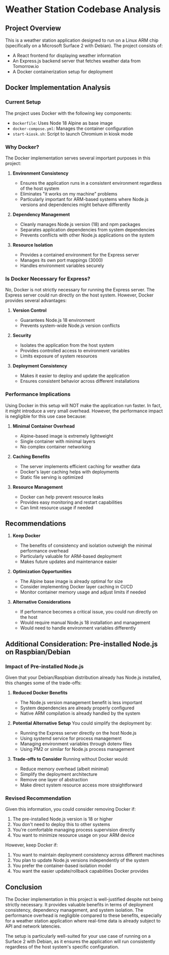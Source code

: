 # Weather Station Codebase Analysis

## Project Overview

This is a weather station application designed to run on a Linux ARM chip (specifically on a Microsoft Surface 2 with Debian). The project consists of:

- A React frontend for displaying weather information
- An Express.js backend server that fetches weather data from Tomorrow.io
- A Docker containerization setup for deployment

## Docker Implementation Analysis

### Current Setup

The project uses Docker with the following key components:

- `Dockerfile`: Uses Node 18 Alpine as base image
- `docker-compose.yml`: Manages the container configuration
- `start-kiosk.sh`: Script to launch Chromium in kiosk mode

### Why Docker?

The Docker implementation serves several important purposes in this project:

1. **Environment Consistency**

   - Ensures the application runs in a consistent environment regardless of the host system
   - Eliminates "it works on my machine" problems
   - Particularly important for ARM-based systems where Node.js versions and dependencies might behave differently

2. **Dependency Management**

   - Cleanly manages Node.js version (18) and npm packages
   - Separates application dependencies from system dependencies
   - Prevents conflicts with other Node.js applications on the system

3. **Resource Isolation**
   - Provides a contained environment for the Express server
   - Manages its own port mappings (3000)
   - Handles environment variables securely

### Is Docker Necessary for Express?

No, Docker is not strictly necessary for running the Express server. The Express server could run directly on the host system. However, Docker provides several advantages:

1. **Version Control**

   - Guarantees Node.js 18 environment
   - Prevents system-wide Node.js version conflicts

2. **Security**

   - Isolates the application from the host system
   - Provides controlled access to environment variables
   - Limits exposure of system resources

3. **Deployment Consistency**
   - Makes it easier to deploy and update the application
   - Ensures consistent behavior across different installations

### Performance Implications

Using Docker in this setup will NOT make the application run faster. In fact, it might introduce a very small overhead. However, the performance impact is negligible for this use case because:

1. **Minimal Container Overhead**

   - Alpine-based image is extremely lightweight
   - Single container with minimal layers
   - No complex container networking

2. **Caching Benefits**

   - The server implements efficient caching for weather data
   - Docker's layer caching helps with deployments
   - Static file serving is optimized

3. **Resource Management**
   - Docker can help prevent resource leaks
   - Provides easy monitoring and restart capabilities
   - Can limit resource usage if needed

## Recommendations

1. **Keep Docker**

   - The benefits of consistency and isolation outweigh the minimal performance overhead
   - Particularly valuable for ARM-based deployment
   - Makes future updates and maintenance easier

2. **Optimization Opportunities**

   - The Alpine base image is already optimal for size
   - Consider implementing Docker layer caching in CI/CD
   - Monitor container memory usage and adjust limits if needed

3. **Alternative Considerations**
   - If performance becomes a critical issue, you could run directly on the host
   - Would require manual Node.js 18 installation and management
   - Would need to handle environment variables differently

## Additional Consideration: Pre-installed Node.js on Raspbian/Debian

### Impact of Pre-installed Node.js

Given that your Debian/Raspbian distribution already has Node.js installed, this changes some of the trade-offs:

1. **Reduced Docker Benefits**

   - The Node.js version management benefit is less important
   - System dependencies are already properly configured
   - Native ARM compilation is already handled by the system

2. **Potential Alternative Setup**
   You could simplify the deployment by:

   - Running the Express server directly on the host Node.js
   - Using systemd service for process management
   - Managing environment variables through dotenv files
   - Using PM2 or similar for Node.js process management

3. **Trade-offs to Consider**
   Running without Docker would:
   - Reduce memory overhead (albeit minimal)
   - Simplify the deployment architecture
   - Remove one layer of abstraction
   - Make direct system resource access more straightforward

### Revised Recommendation

Given this information, you could consider removing Docker if:

1. The pre-installed Node.js version is 18 or higher
2. You don't need to deploy this to other systems
3. You're comfortable managing process supervision directly
4. You want to minimize resource usage on your ARM device

However, keep Docker if:

1. You want to maintain deployment consistency across different machines
2. You plan to update Node.js versions independently of the system
3. You prefer the container-based isolation model
4. You want the easier update/rollback capabilities Docker provides

## Conclusion

The Docker implementation in this project is well-justified despite not being strictly necessary. It provides valuable benefits in terms of deployment consistency, dependency management, and system isolation. The performance overhead is negligible compared to these benefits, especially for a weather station application where real-time data is already subject to API and network latencies.

The setup is particularly well-suited for your use case of running on a Surface 2 with Debian, as it ensures the application will run consistently regardless of the host system's specific configuration.
